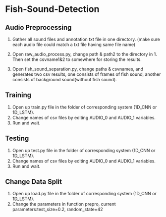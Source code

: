 # Fish-Sound-Detection

## Audio Preprocessing
1. Gather all sound files and annotation txt file in one directory. (make sure each audio file could match a txt file having same file name)
   
2. Open raw_audio_process.py, change path & path2 to the directory in 1. Then set the csvname1&2 to somewhere for storing the results.
  
3. Open fish_sound_separation.py, change paths & csvnames, and generates two csv results, one consists of frames of fish sound, another consists of background sound(without fish sound).

## Training 
1. Open up train.py file in the folder of corresponding system (1D_CNN or 1D_LSTM).
2. Change names of csv files by editing AUDIO_0 and AUDIO_1 variables.
3. Run and wait.

## Testing 
1. Open up test.py file in the folder of corresponding system (1D_CNN or 1D_LSTM).
2. Change names of csv files by editing AUDIO_0 and AUDIO_1 variables.
3. Run and wait.

## Change Data Split
1. Open up load.py file in the folder of corresponding system (1D_CNN or 1D_LSTM).
2. Change the parameters in function prepro, current parameters:test_size=0.2, random_state=42
